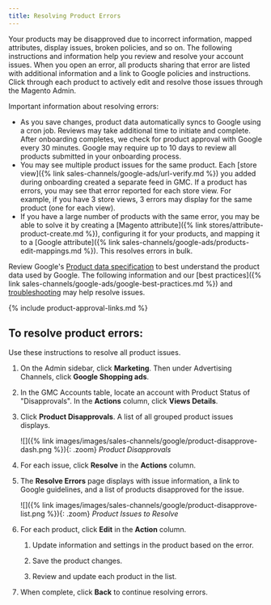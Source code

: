 ```yaml
---
title: Resolving Product Errors
---
```



Your products may be disapproved due to incorrect information, mapped attributes, display issues, broken policies, and so on. The following instructions and information help you review and resolve your account issues. When you open an error, all products sharing that error are listed with additional information and a link to Google policies and instructions. Click through each product to actively edit and resolve those issues through the Magento Admin.

Important information about resolving errors:

* As you save changes, product data automatically syncs to Google using a cron job. Reviews may take additional time to initiate and complete. After onboarding completes, we check for product approval with Google every 30 minutes. Google may require up to 10 days to review all products submitted in your onboarding process.
* You may see multiple product issues for the same product. Each [store view]({% link sales-channels/google-ads/url-verify.md %}) you added during onboarding created a separate feed in GMC. If a product has errors, you may see that error reported for each store view. For example, if you have 3 store views, 3 errors may display for the same product (one for each view).
* If you have a large number of products with the same error, you may be able to solve it by creating a [Magento attribute]({% link stores/attribute-product-create.md %}), configuring it for your products, and mapping it to a [Google attribute]({% link sales-channels/google-ads/products-edit-mappings.md %}). This resolves errors in bulk.

Review Google's [Product data specification][1] to best understand the product data used by Google. The following information and our [best practices]({% link sales-channels/google-ads/google-best-practices.md %}) and [troubleshooting][2] may help resolve issues.

{% include product-approval-links.md %}

## To resolve product errors:

Use these instructions to resolve all product issues.

1. On the Admin sidebar, click **Marketing**. Then under Advertising Channels, click **Google Shopping ads**.

1. In the GMC Accounts table, locate an account with Product Status of "Disapprovals". In the **Actions** column, click **Views Details**.

1. Click **Product Disapprovals**. A list of all grouped product issues displays.

    ![]({% link images/images/sales-channels/google/product-disapprove-dash.png %}){: .zoom}
    *Product Disapprovals*

1. For each issue, click **Resolve** in the **Actions** column.

1. The **Resolve Errors** page displays with issue information, a link to Google guidelines, and a list of products disapproved for the issue.

    ![]({% link images/images/sales-channels/google/product-disapprove-list.png %}){: .zoom}
    *Product Issues to Resolve*

1. For each product, click **Edit** in the **Action** column.

   1. Update information and settings in the product based on the error.

   1. Save the product changes.

   1. Review and update each product in the list.

1. When complete, click **Back** to continue resolving errors.

[1]: https://support.google.com/merchants/answer/7052112
[2]: https://support.magento.com/hc/en-us/articles/360026926371
